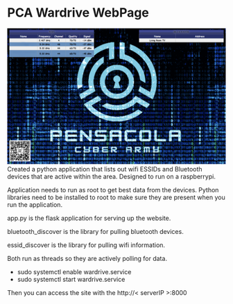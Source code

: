 # PCA Wardrive WebPage
![alt text](https://github.com/eternity336/WardrivePage/blob/main/dr_screenshot.png?raw=true)
Created a python application that lists out wifi ESSIDs and Bluetooth devices that are active within the area.  Designed to run on a raspberrypi.

Application needs to run as root to get best data from the devices.  Python libraries need to be installed to root to make sure they are present when you run the application.

app.py is the flask application for serving up the website.

bluetooth_discover is the library for pulling bluetooth devices.

essid_discover is the library for pulling wifi information.

Both run as threads so they are actively polling for data.

- sudo systemctl enable wardrive.service
- sudo systemctl start wardrive.service

Then you can access the site with the http://< serverIP >:8000

